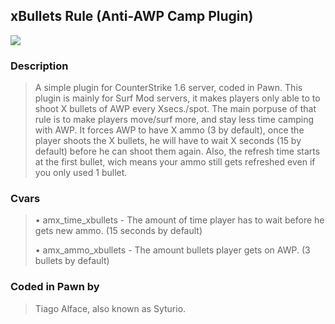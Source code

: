 
## xBullets Rule (Anti-AWP Camp Plugin)

![](https://img.shields.io/badge/Counter_Strike-000000?style=for-the-badge&logo=counter-strike&logoColor=white)


### Description
> A simple plugin for CounterStrike 1.6 server, coded in Pawn. This plugin is mainly for Surf Mod servers, it makes players only able to to shoot X bullets of AWP every Xsecs./spot. The main porpuse of that rule is to make players move/surf more, and stay less time camping with AWP. It forces AWP to have X ammo (3 by default), once the player shoots the X bullets, he will have to wait X seconds (15 by default) before he can shoot them again. Also, the refresh time starts at the first bullet, wich means your ammo still gets refreshed even if you only used 1 bullet.

### Cvars
> • amx_time_xbullets - The amount of time player has to wait before he gets new ammo. (15 seconds by default)
> 
> • amx_ammo_xbullets - The amount bullets player gets on AWP. (3 bullets by default)

### Coded in Pawn by
> Tiago Alface, also known as Syturio.
